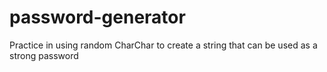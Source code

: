 # password-generator
Practice in using random CharChar to create a string that can be used as a strong password
